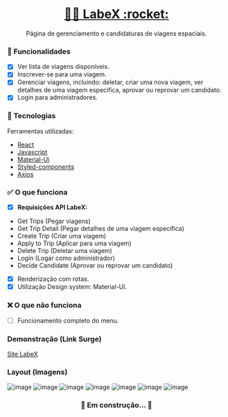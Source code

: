 <h1 align="center"> <a href='https://delightful-crate.surge.sh'>👨‍🚀 LabeX :rocket:</a></h1>
<p align="center"> Página de gerenciamento e candidaturas de viagens espaciais.</p>

### :iphone: Funcionalidades

- [x] Ver lista de viagens disponíveis.
- [x] Inscrever-se para uma viagem.
- [x] Gerenciar viagens, incluindo: deletar, criar uma nova viagem, ver detalhes de uma viagem específica, aprovar ou reprovar um candidato.
- [x] Login para administradores.

### :wrench: Tecnologias
<p>Ferramentas utilizadas:</p>

- [React](https://pt-br.reactjs.org/)
- [Javascript](https://www.javascript.com/)
- [Material-Ui](https://v4.mui.com/pt/)
- [Styled-components](https://styled-components.com/)
- [Axios](https://axios-http.com/docs/intro)

### :white_check_mark: O que funciona
- [x] **Requisições API LabeX:** 
- Get Trips (Pegar viagens)
- Get Trip Detail (Pegar detalhes de uma viagem específica)
- Create Trip (Criar uma viagem)
- Apply to Trip (Aplicar para uma viagem)
- Delete Trip (Deletar uma viagem)
- Login (Logar como administrador)
- Decide Candidate (Aprovar ou reprovar um candidato)
- [x] Renderização com rotas.
- [x] Utilização Design system:  Material-UI.

### :x: O que não funciona
- [ ] Funcionamento completo do menu.

### Demonstração (Link Surge) 
[Site LabeX](https://delightful-crate.surge.sh)

### Layout (Imagens)
![image](https://user-images.githubusercontent.com/89327618/151750266-e5b43b74-78e2-4681-ba99-2636c1060dfe.png)
![image](https://user-images.githubusercontent.com/89327618/151750381-aac8a968-2155-4d57-97b0-29cd86ba816b.png)
![image](https://user-images.githubusercontent.com/89327618/151750795-c4f97bb4-3a9b-412d-97a1-3e64ba8bacf4.png)
![image](https://user-images.githubusercontent.com/89327618/151750831-d2f14930-16c3-4c84-9106-93ca3fb8631c.png)
![image](https://user-images.githubusercontent.com/89327618/151750984-ea23dc6e-7a7c-4a66-b9ce-8d2a91b18479.png)
![image](https://user-images.githubusercontent.com/89327618/151751075-22911685-e521-4330-b297-6e644fbe3328.png)
![image](https://user-images.githubusercontent.com/89327618/151751106-6a9b6e11-bd23-49aa-8c3e-75e757711b58.png)

<h3 align="center"> 
	🚧 Em construção...  🚧
</h3>
